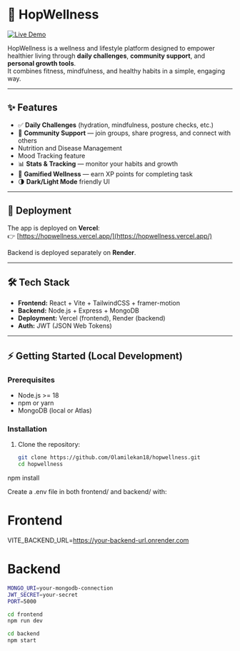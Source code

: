 # 🌿 HopWellness

[![Live Demo](https://img.shields.io/badge/demo-online-green)](https://hopwellness.vercel.app/)

HopWellness is a wellness and lifestyle platform designed to empower healthier living through **daily challenges**, **community support**, and **personal growth tools**.  
It combines fitness, mindfulness, and healthy habits in a simple, engaging way.

---

## ✨ Features
- ✅ **Daily Challenges** (hydration, mindfulness, posture checks, etc.)
- 👥 **Community Support** — join groups, share progress, and connect with others
- Nutrition and Disease Management
- Mood Tracking feature
- 📊 **Stats & Tracking** — monitor your habits and growth
- 🎯 **Gamified Wellness** — earn XP points for completing task
- 🌗 **Dark/Light Mode** friendly UI


---

## 🚀 Deployment
The app is deployed on **Vercel**:  
👉 [https://hopwellness.vercel.app/](https://hopwellness.vercel.app/)

Backend is deployed separately on **Render**.

---

## 🛠️ Tech Stack
- **Frontend:** React + Vite + TailwindCSS + framer-motion
- **Backend:** Node.js + Express + MongoDB
- **Deployment:** Vercel (frontend), Render (backend)
- **Auth:** JWT (JSON Web Tokens)

---

## ⚡ Getting Started (Local Development)

### Prerequisites
- Node.js >= 18
- npm or yarn
- MongoDB (local or Atlas)

### Installation
1. Clone the repository:
   ```bash
   git clone https://github.com/Olamilekan18/hopwellness.git
   cd hopwellness

npm install

Create a .env file in both frontend/ and backend/ with:

# Frontend
VITE_BACKEND_URL=https://your-backend-url.onrender.com

# Backend
   ```bash
   MONGO_URI=your-mongodb-connection
   JWT_SECRET=your-secret
   PORT=5000

cd frontend
npm run dev

cd backend
npm start
